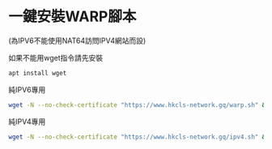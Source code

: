 # 一鍵安裝WARP腳本
(為IPV6不能使用NAT64訪問IPV4網站而設)


如果不能用wget指令請先安裝
```bash
apt install wget
```
純IPV6專用
```bash
wget -N --no-check-certificate "https://www.hkcls-network.gq/warp.sh" && chmod +x warp.sh && ./warp.sh
```
純IPV4專用
```bash
wget -N --no-check-certificate "https://www.hkcls-network.gq/ipv4.sh" && chmod +x warp.sh && ./warp.sh
```
